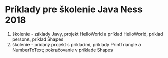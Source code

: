 # Príklady pre školenie Java Ness 2018

1.  školenie - základy Javy, projekt HelloWorld a príklad HelloWorld, príklad persons, príklad Shapes
2.  školenie - pridaný projekt s príkladmi, príklady PrintTriangle a NumberToText; pokračovanie v príklade Shapes
